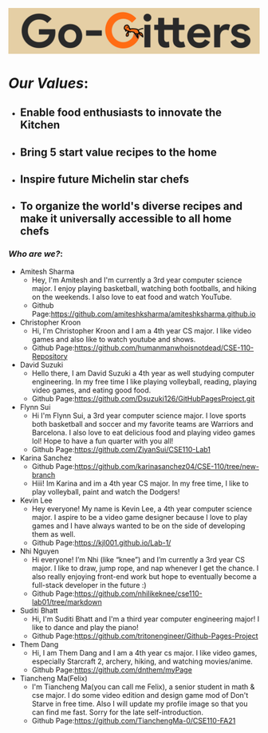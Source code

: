 ![Top Brand Image](images/SmallerBrand.png)
# *Our Values*:
* ## Enable food enthusiasts to innovate the Kitchen
* ## Bring 5 start value recipes to the home
* ## Inspire future Michelin star chefs
* ## To organize the world's diverse recipes and make it universally accessible to all home chefs  


### *Who are we?*:
* Amitesh Sharma
    * Hey, I'm Amitesh and I'm currently a 3rd year computer science major. I enjoy playing basketball, watching both footballs, and hiking on the weekends. I also love to eat food and watch YouTube.
    * Github Page:https://github.com/amiteshksharma/amiteshksharma.github.io
* Christopher Kroon
    * Hi, I'm Christopher Kroon and I am a 4th year CS major. I like video games and also like to watch youtube and shows.
    * Github Page:https://github.com/humanmanwhoisnotdead/CSE-110-Repository
* David Suzuki
    * Hello there, I am David Suzuki a 4th year as well studying computer engineering. In my free time I like playing volleyball, reading, playing video games, and eating good food.
    * Github Page:https://github.com/Dsuzuki126/GitHubPagesProject.git
* Flynn Sui
    * Hi I'm Flynn Sui, a 3rd year computer science major. I love sports both basketball and soccer and my favorite teams are Warriors and Barcelona. I also love to eat delicious food and playing video games lol! Hope to have a fun quarter with you all!
    * Github Page:https://github.com/ZiyanSui/CSE110-Lab1
* Karina Sanchez
    * Github Page:https://github.com/karinasanchez04/CSE-110/tree/new-branch
    * Hiii! Im Karina and im a 4th year CS major. In my free time, I like to play volleyball, paint and watch the Dodgers!
* Kevin Lee
    * Hey everyone! My name is Kevin Lee, a 4th year computer science major. I aspire to be a video game designer because I love to play games and I have always wanted to be on the side of developing them as well.
    * Github Page:https://kjl001.github.io/Lab-1/
* Nhi Nguyen
    * Hi everyone! I’m Nhi (like “knee”) and I’m currently a 3rd year CS major. I like to draw, jump rope, and nap whenever I get the chance. I also really enjoying front-end work but hope to eventually become a full-stack developer in the future :)
    * Github Page:https://github.com/nhilikeknee/cse110-lab01/tree/markdown
* Suditi Bhatt
    * Hi, I'm Suditi Bhatt and I'm a third year computer engineering major! I like to dance and play the piano!
    * Github Page:https://github.com/tritonengineer/Github-Pages-Project
* Them Dang
    * Hi, I am Them Dang and I am a 4th year cs major. I like video games, especially Starcraft 2, archery, hiking, and watching movies/anime.
    * Github Page:https://github.com/dnthem/myPage
* Tiancheng Ma(Felix)
    * I'm Tiancheng Ma(you can call me Felix), a senior student in math & cse major. I do some video edition and design game mod of Don't Starve in free time. Also I will update my profile image so that you can find me fast. Sorry for the late self-introduction.
    * Github Page:https://github.com/TianchengMa-0/CSE110-FA21
